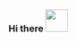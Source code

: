 <!--
**Mariodev27/Mariodev27** is a ✨ _special_ ✨ repository because its `README.md` (this file) appears on your GitHub profile.
-->
### Hi there <img src = "https://raw.githubusercontent.com/MartinHeinz/MartinHeinz/master/wave.gif" width = 40px>


